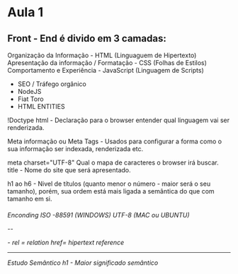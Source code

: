 <h1>Aula 1</h1> 

<h2>Front - End é divido em 3 camadas:</h2>

Organização da Informação - HTML (Linguaguem de Hipertexto)
Apresentação da informação / Formatação - CSS (Folhas de Estilos)
Comportamento e Experiência - JavaScript (Linguagem de Scripts)

- SEO / Tráfego orgânico
- NodeJS
- Fiat Toro
- HTML ENTITIES

!Doctype html - Declaração para o browser entender qual linguagem vai ser renderizada. 

Meta informação ou Meta Tags - Usados para configurar a forma como o sua informação ser indexada, renderizada etc.

meta charset="UTF-8"  Qual o mapa de caracteres o browser irá buscar. 
title - Nome do site que será apresentado.

h1 ao h6 - Nivel de títulos (quanto menor o número - maior será o seu tamanho), porém, sua ordem está mais ligada a semântica do que com tamanho em si.

<h6>Enconding
ISO -88591 (WINDOWS)
UTF-8 (MAC ou UBUNTU)

--
<link rel="stylesheet" type="text/css" href="estilo.css"> - 
rel = relation 
href= hipertext reference


-----

Estudo Semântico
h1 - Maior significado semântico 


